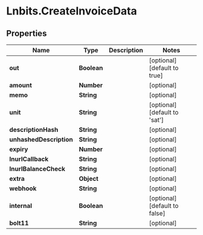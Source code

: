 # Lnbits.CreateInvoiceData

## Properties

Name | Type | Description | Notes
------------ | ------------- | ------------- | -------------
**out** | **Boolean** |  | [optional] [default to true]
**amount** | **Number** |  | [optional] 
**memo** | **String** |  | [optional] 
**unit** | **String** |  | [optional] [default to &#39;sat&#39;]
**descriptionHash** | **String** |  | [optional] 
**unhashedDescription** | **String** |  | [optional] 
**expiry** | **Number** |  | [optional] 
**lnurlCallback** | **String** |  | [optional] 
**lnurlBalanceCheck** | **String** |  | [optional] 
**extra** | **Object** |  | [optional] 
**webhook** | **String** |  | [optional] 
**internal** | **Boolean** |  | [optional] [default to false]
**bolt11** | **String** |  | [optional] 


